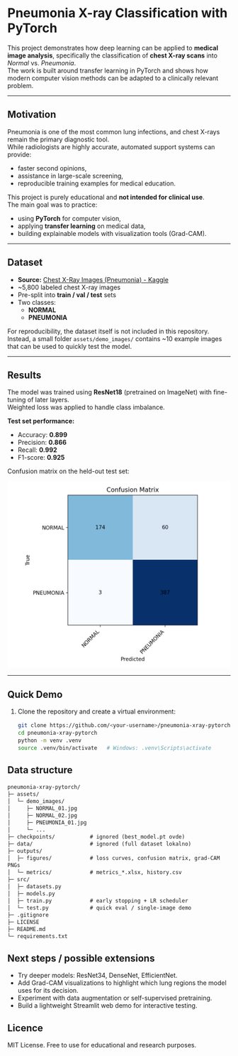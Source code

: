# Pneumonia X-ray Classification with PyTorch

This project demonstrates how deep learning can be applied to **medical image analysis**, specifically the classification of **chest X-ray scans** into *Normal* vs. *Pneumonia*.  
The work is built around transfer learning in PyTorch and shows how modern computer vision methods can be adapted to a clinically relevant problem.

---

## Motivation
Pneumonia is one of the most common lung infections, and chest X-rays remain the primary diagnostic tool.  
While radiologists are highly accurate, automated support systems can provide:
- faster second opinions,
- assistance in large-scale screening,
- reproducible training examples for medical education.

This project is purely educational and **not intended for clinical use**.  
The main goal was to practice:
- using **PyTorch** for computer vision,
- applying **transfer learning** on medical data,
- building explainable models with visualization tools (Grad-CAM).

---

## Dataset

- **Source:** [Chest X-Ray Images (Pneumonia) - Kaggle](https://www.kaggle.com/datasets/paultimothymooney/chest-xray-pneumonia)  
- ~5,800 labeled chest X-ray images  
- Pre-split into **train / val / test** sets  
- Two classes:  
  - **NORMAL**  
  - **PNEUMONIA**

For reproducibility, the dataset itself is not included in this repository.  
Instead, a small folder `assets/demo_images/` contains ~10 example images that can be used to quickly test the model.

---

## Results

The model was trained using **ResNet18** (pretrained on ImageNet) with fine-tuning of later layers.  
Weighted loss was applied to handle class imbalance.

**Test set performance:**
- Accuracy: **0.899**  
- Precision: **0.866**  
- Recall: **0.992**  
- F1-score: **0.925**

Confusion matrix on the held-out test set:

![Confusion Matrix](outputs/figures/confusion_matrix_20250901-183716.png)

---

## Quick Demo

1. Clone the repository and create a virtual environment:
   ```bash
   git clone https://github.com/<your-username>/pneumonia-xray-pytorch.git
   cd pneumonia-xray-pytorch
   python -m venv .venv
   source .venv/bin/activate   # Windows: .venv\Scripts\activate
   
## Data structure
```
pneumonia-xray-pytorch/
├─ assets/
│  └─ demo_images/
│     ├─ NORMAL_01.jpg
│     ├─ NORMAL_02.jpg
│     ├─ PNEUMONIA_01.jpg
│     └─ ...
├─ checkpoints/           # ignored (best_model.pt ovde)
├─ data/                  # ignored (full dataset lokalno)
├─ outputs/
│  ├─ figures/            # loss curves, confusion matrix, grad-CAM PNGs
│  └─ metrics/            # metrics_*.xlsx, history.csv
├─ src/
│  ├─ datasets.py
│  ├─ models.py
│  ├─ train.py            # early stopping + LR scheduler
│  └─ test.py             # quick eval / single-image demo
├─ .gitignore
├─ LICENSE
├─ README.md
└─ requirements.txt
```

## Next steps / possible extensions
- Try deeper models: ResNet34, DenseNet, EfficientNet.
- Add Grad-CAM visualizations to highlight which lung regions the model uses for its decision.
- Experiment with data augmentation or self-supervised pretraining.
- Build a lightweight Streamlit web demo for interactive testing.

## Licence
MIT License. Free to use for educational and research purposes.
